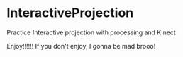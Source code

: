 # InteractiveProjection
Practice Interactive projection with processing and Kinect

Enjoy!!!!!! If you don't enjoy, I gonna be mad brooo!
